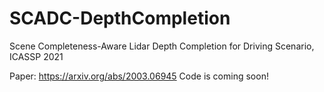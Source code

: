 # SCADC-DepthCompletion
Scene Completeness-Aware Lidar Depth Completion for Driving Scenario, ICASSP 2021

Paper: https://arxiv.org/abs/2003.06945
Code is coming soon!
